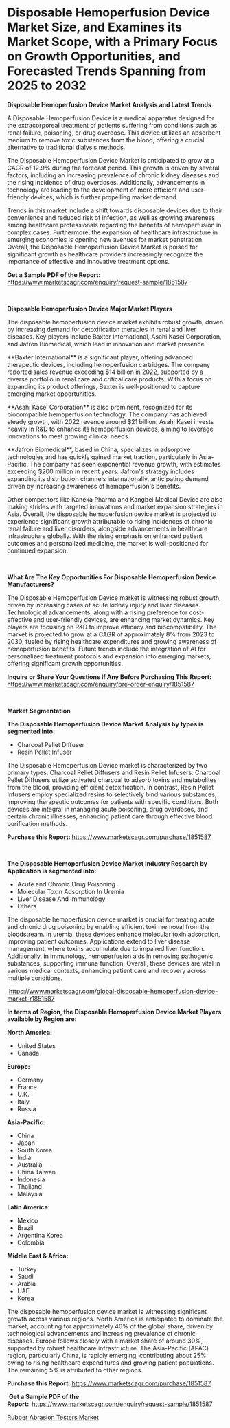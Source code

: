 <p><h1>Disposable Hemoperfusion Device Market Size, and Examines its Market Scope, with a Primary Focus on Growth Opportunities, and Forecasted Trends Spanning from 2025 to 2032</h1></p><p><strong>Disposable Hemoperfusion Device Market Analysis and Latest Trends</strong></p>
<p><p>A Disposable Hemoperfusion Device is a medical apparatus designed for the extracorporeal treatment of patients suffering from conditions such as renal failure, poisoning, or drug overdose. This device utilizes an absorbent medium to remove toxic substances from the blood, offering a crucial alternative to traditional dialysis methods.</p><p>The Disposable Hemoperfusion Device Market is anticipated to grow at a CAGR of 12.9% during the forecast period. This growth is driven by several factors, including an increasing prevalence of chronic kidney diseases and the rising incidence of drug overdoses. Additionally, advancements in technology are leading to the development of more efficient and user-friendly devices, which is further propelling market demand.</p><p>Trends in this market include a shift towards disposable devices due to their convenience and reduced risk of infection, as well as growing awareness among healthcare professionals regarding the benefits of hemoperfusion in complex cases. Furthermore, the expansion of healthcare infrastructure in emerging economies is opening new avenues for market penetration. Overall, the Disposable Hemoperfusion Device Market is poised for significant growth as healthcare providers increasingly recognize the importance of effective and innovative treatment options.</p></p>
<p><strong>Get a Sample PDF of the Report:&nbsp;</strong> <a href="https://www.marketscagr.com/enquiry/request-sample/1851587?utm_campaign=2014&utm_medium=2&utm_source=Github&utm_content=ia&utm_term=07012025&utm_id=disposable-hemoperfusion-device">https://www.marketscagr.com/enquiry/request-sample/1851587</a></p>
<p>&nbsp;</p>
<p><strong>Disposable Hemoperfusion Device Major Market Players</strong></p>
<p><p>The disposable hemoperfusion device market exhibits robust growth, driven by increasing demand for detoxification therapies in renal and liver diseases. Key players include Baxter International, Asahi Kasei Corporation, and Jafron Biomedical, which lead in innovation and market presence.</p><p>**Baxter International** is a significant player, offering advanced therapeutic devices, including hemoperfusion cartridges. The company reported sales revenue exceeding $14 billion in 2022, supported by a diverse portfolio in renal care and critical care products. With a focus on expanding its product offerings, Baxter is well-positioned to capture emerging market opportunities.</p><p>**Asahi Kasei Corporation** is also prominent, recognized for its biocompatible hemoperfusion technology. The company has achieved steady growth, with 2022 revenue around $21 billion. Asahi Kasei invests heavily in R&D to enhance its hemoperfusion devices, aiming to leverage innovations to meet growing clinical needs.</p><p>**Jafron Biomedical**, based in China, specializes in adsorptive technologies and has quickly gained market traction, particularly in Asia-Pacific. The company has seen exponential revenue growth, with estimates exceeding $200 million in recent years. Jafron's strategy includes expanding its distribution channels internationally, anticipating demand driven by increasing awareness of hemoperfusion's benefits.</p><p>Other competitors like Kaneka Pharma and Kangbei Medical Device are also making strides with targeted innovations and market expansion strategies in Asia. Overall, the disposable hemoperfusion device market is projected to experience significant growth attributable to rising incidences of chronic renal failure and liver disorders, alongside advancements in healthcare infrastructure globally. With the rising emphasis on enhanced patient outcomes and personalized medicine, the market is well-positioned for continued expansion.</p></p>
<p>&nbsp;</p>
<p><strong>What Are The Key Opportunities For Disposable Hemoperfusion Device Manufacturers?</strong></p>
<p><p>The Disposable Hemoperfusion Device market is witnessing robust growth, driven by increasing cases of acute kidney injury and liver diseases. Technological advancements, along with a rising preference for cost-effective and user-friendly devices, are enhancing market dynamics. Key players are focusing on R&D to improve efficacy and biocompatibility. The market is projected to grow at a CAGR of approximately 8% from 2023 to 2030, fueled by rising healthcare expenditures and growing awareness of hemoperfusion benefits. Future trends include the integration of AI for personalized treatment protocols and expansion into emerging markets, offering significant growth opportunities.</p></p>
<p><strong>Inquire or Share Your Questions If Any Before Purchasing This Report:</strong> <a href="https://www.marketscagr.com/enquiry/pre-order-enquiry/1851587?utm_campaign=2014&utm_medium=2&utm_source=Github&utm_content=ia&utm_term=07012025&utm_id=disposable-hemoperfusion-device">https://www.marketscagr.com/enquiry/pre-order-enquiry/1851587</a></p>
<p>&nbsp;</p>
<p><strong>Market Segmentation</strong></p>
<p><strong>The Disposable Hemoperfusion Device Market Analysis by types is segmented into:</strong></p>
<p><ul><li>Charcoal Pellet Diffuser</li><li>Resin Pellet Infuser</li></ul></p>
<p><p>The Disposable Hemoperfusion Device market is characterized by two primary types: Charcoal Pellet Diffusers and Resin Pellet Infusers. Charcoal Pellet Diffusers utilize activated charcoal to adsorb toxins and metabolites from the blood, providing efficient detoxification. In contrast, Resin Pellet Infusers employ specialized resins to selectively bind various substances, improving therapeutic outcomes for patients with specific conditions. Both devices are integral in managing acute poisoning, drug overdoses, and certain chronic illnesses, enhancing patient care through effective blood purification methods.</p></p>
<p><strong>Purchase this Report:&nbsp;</strong><a href="https://www.marketscagr.com/purchase/1851587?utm_campaign=2014&utm_medium=2&utm_source=Github&utm_content=ia&utm_term=07012025&utm_id=disposable-hemoperfusion-device">https://www.marketscagr.com/purchase/1851587</a></p>
<p>&nbsp;</p>
<p><strong>The Disposable Hemoperfusion Device Market Industry Research by Application is segmented into:</strong></p>
<p><ul><li>Acute and Chronic Drug Poisoning</li><li>Molecular Toxin Adsorption In Uremia</li><li>Liver Disease And Immunology</li><li>Others</li></ul></p>
<p><p>The disposable hemoperfusion device market is crucial for treating acute and chronic drug poisoning by enabling efficient toxin removal from the bloodstream. In uremia, these devices enhance molecular toxin adsorption, improving patient outcomes. Applications extend to liver disease management, where toxins accumulate due to impaired liver function. Additionally, in immunology, hemoperfusion aids in removing pathogenic substances, supporting immune function. Overall, these devices are vital in various medical contexts, enhancing patient care and recovery across multiple conditions.</p></p>
<p><a href="https://www.marketscagr.com/global-disposable-hemoperfusion-device-market-r1851587?utm_campaign=2014&utm_medium=2&utm_source=Github&utm_content=ia&utm_term=07012025&utm_id=disposable-hemoperfusion-device">&nbsp;https://www.marketscagr.com/global-disposable-hemoperfusion-device-market-r1851587</a></p>
<p><strong>In terms of Region, the Disposable Hemoperfusion Device Market Players available by Region are:</strong></p>
<p>
    <p> <strong> North America: </strong>
        <ul>
            <li>United States</li>
            <li>Canada</li>
        </ul>
        </p> 
    <p> <strong> Europe: </strong>
        <ul>
            <li>Germany</li>
            <li>France</li>
            <li>U.K.</li>
            <li>Italy</li>
            <li>Russia</li>
        </ul>
        </p> 
    <p> <strong> Asia-Pacific: </strong>
        <ul>
            <li>China</li>
            <li>Japan</li>
            <li>South Korea</li>
            <li>India</li>
            <li>Australia</li>
            <li>China Taiwan</li>
            <li>Indonesia</li>
            <li>Thailand</li>
            <li>Malaysia</li>
        </ul>
        </p> 
    <p> <strong> Latin America: </strong>
        <ul>
            <li>Mexico</li>
            <li>Brazil</li>
            <li>Argentina Korea</li>
            <li>Colombia</li>
        </ul>
        </p> 
    <p> <strong> Middle East & Africa: </strong>
        <ul>
            <li>Turkey</li>
            <li>Saudi</li>
            <li>Arabia</li>
            <li>UAE</li>
            <li>Korea</li>
        </ul>
    </p>
    </p>
<p><p>The disposable hemoperfusion device market is witnessing significant growth across various regions. North America is anticipated to dominate the market, accounting for approximately 40% of the global share, driven by technological advancements and increasing prevalence of chronic diseases. Europe follows closely with a market share of around 30%, supported by robust healthcare infrastructure. The Asia-Pacific (APAC) region, particularly China, is rapidly emerging, contributing about 25% owing to rising healthcare expenditures and growing patient populations. The remaining 5% is attributed to other regions.</p></p>
<p><strong>Purchase this Report: </strong><a href="https://www.marketscagr.com/purchase/1851587?utm_campaign=2014&utm_medium=2&utm_source=Github&utm_content=ia&utm_term=07012025&utm_id=disposable-hemoperfusion-device">https://www.marketscagr.com/purchase/1851587</a></p>
<p>&nbsp;<strong>Get a Sample PDF of the Report:&nbsp;&nbsp;</strong><a href="https://www.marketscagr.com/enquiry/request-sample/1851587?utm_campaign=2014&utm_medium=2&utm_source=Github&utm_content=ia&utm_term=07012025&utm_id=disposable-hemoperfusion-device">https://www.marketscagr.com/enquiry/request-sample/1851587</a></p>
<p><strong></strong></p>
<p><p><a href="https://github.com/YashRP12/Market-Research-Report-List-6/blob/main/rubber-abrasion-testers-market.md?utm_campaign=2014&utm_medium=2&utm_source=Github&utm_content=ia&utm_term=07012025&utm_id=disposable-hemoperfusion-device">Rubber Abrasion Testers Market</a></p></p>